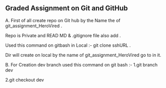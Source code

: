 ## Graded Assignment on Git and GitHub ######################################################################################################################

A. First of all create repo on Git hub by the Name the of git_assignment_HeroVired .

 Repo is Private and READ MD & .gitignore file also add .

 Used this command on gitbash in Local :- git clone sshURL .

 Dir will create on local by the name of git_assignment_HeroVired go to in it.

B. For Creation dev branch used this command on git bash :- 
 1.git branch dev

 2.git checkout dev

